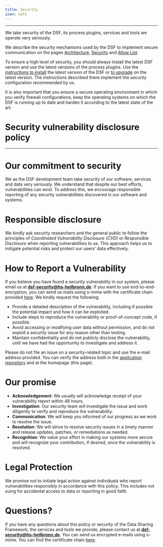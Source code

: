 ```yaml
---
title: Security
icon: safe
---
```

---

We take security of the DSF, its process plugins, services and tools we operate very seriously.

We describe the security mechanisms used by the DSF to implement secure communication on the pages [Architecture](/introduction/docs/architecture), [Security](/introduction/docs/securityDesign) and [Allow List](/introduction/docs/allowList).

To ensure a high level of security, you should always install the latest DSF version and use the latest versions of the process plugins. Use the [instructions to install](https://dsf.dev/stable/maintain/install.html) the latest version of the DSF or [to upgrade](https://dsf.dev/stable/maintain/upgrade-from-1.html) on the latest version. The instructions described there implement the security configuration recommended by us.

It is also important that you ensure a secure operating environment in which you verify firewall configurations, keep the operating systems on which the DSF is running up to date and harden it according to the latest state of the art.

# <b>Security vulnerability disclosure policy</b>
---
# Our commitment to security

We as the DSF development team take security of our software, services and data very seriously. We understand that despite our best efforts, vulnerabilities can exist. To address this, we encourage responsible reporting of any security vulnerabilities discovered in our software and systems.

# Responsible disclosure

We kindly ask security researchers and the general public to follow the principles of *Coordinated Vulnerability Disclosure (CVD)* or *Responsible Disclosure* when reporting vulnerabilities to us. This approach helps us to mitigate potential risks and protect our users' data effectively.

# How to Report a Vulnerability

If you believe you have found a security vulnerability in our system, please email us at **[dsf-security@hs-heilbronn.de](mailto:dsf-security@hs-heilbronn.de)**. If you want to use end-to-end-encryption, you can send us mails using s-mime with the certificate chain provided [here](https://github.com/datasharingframework/dsf/blob/main/SECURITY_CERTIFICATE.pem). We kindly request the following:

* Provide a detailed description of the vulnerability, including if possible the potential impact and how it can be exploited.
* Include steps to reproduce the vulnerability or proof-of-concept code, if possible.
* Avoid accessing or modifying user data without permission, and do not exploit a security issue for any reason other than testing.
* Maintain confidentiality and do not publicly disclose the vulnerability, until we have had the opportunity to investigate and address it.

Please do not file an issue on a security-related topic and use the e-mail address provided. You can verify the address both in the [application repository](https://github.com/datasharingframework/dsf/blob/main/SECURITY.md) and at the homepage (this page).

# Our promise

* **Acknowledgement**: We usually will acknowledge receipt of your vulnerability report within 48 hours.
* **Investigation**: Our security team will investigate the issue and work diligently to verify and reproduce the vulnerability.
* **Communication**: We will keep you informed of our progress as we work to resolve the issue.
* **Resolution**: We will strive to resolve security issues in a timely manner and release updates, patches, or remediations as needed.
* **Recognition**: We value your effort in making our systems more secure and will recognize your contribution, if desired, once the vulnerability is resolved.

# Legal Protection

We promise not to initiate legal action against individuals who report vulnerabilities responsibly in accordance with this policy. This includes not suing for accidental access to data or reporting in good faith.

# Questions?

If you have any questions about this policy or security of the Data Sharing Framework, the services and tools we provide, please contact us at **[dsf-security@hs-heilbronn.de](mailto:dsf-security@hs-heilbronn.de)**. You can send us encrypted e-mails using s-mime. You can find the certificate chain [here](https://github.com/datasharingframework/dsf/blob/main/SECURITY_CERTIFICATE.pem).